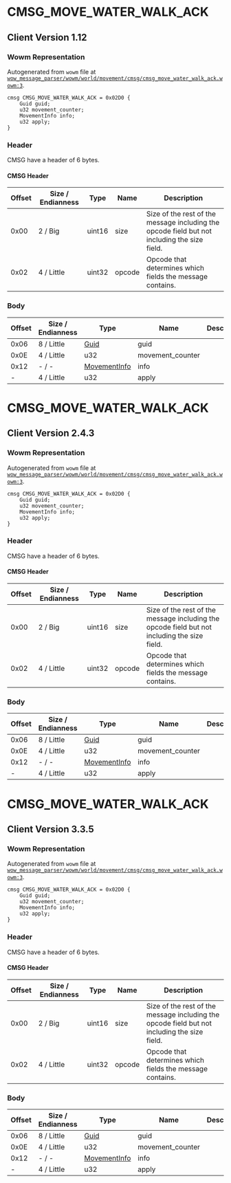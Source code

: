 # CMSG_MOVE_WATER_WALK_ACK

## Client Version 1.12

### Wowm Representation

Autogenerated from `wowm` file at [`wow_message_parser/wowm/world/movement/cmsg/cmsg_move_water_walk_ack.wowm:3`](https://github.com/gtker/wow_messages/tree/main/wow_message_parser/wowm/world/movement/cmsg/cmsg_move_water_walk_ack.wowm#L3).
```rust,ignore
cmsg CMSG_MOVE_WATER_WALK_ACK = 0x02D0 {
    Guid guid;
    u32 movement_counter;
    MovementInfo info;
    u32 apply;
}
```
### Header

CMSG have a header of 6 bytes.

#### CMSG Header

| Offset | Size / Endianness | Type   | Name   | Description |
| ------ | ----------------- | ------ | ------ | ----------- |
| 0x00   | 2 / Big           | uint16 | size   | Size of the rest of the message including the opcode field but not including the size field.|
| 0x02   | 4 / Little        | uint32 | opcode | Opcode that determines which fields the message contains.|

### Body

| Offset | Size / Endianness | Type | Name | Description | Comment |
| ------ | ----------------- | ---- | ---- | ----------- | ------- |
| 0x06 | 8 / Little | [Guid](../spec/packed-guid.md) | guid |  |  |
| 0x0E | 4 / Little | u32 | movement_counter |  |  |
| 0x12 | - / - | [MovementInfo](movementinfo.md) | info |  |  |
| - | 4 / Little | u32 | apply |  |  |

# CMSG_MOVE_WATER_WALK_ACK

## Client Version 2.4.3

### Wowm Representation

Autogenerated from `wowm` file at [`wow_message_parser/wowm/world/movement/cmsg/cmsg_move_water_walk_ack.wowm:3`](https://github.com/gtker/wow_messages/tree/main/wow_message_parser/wowm/world/movement/cmsg/cmsg_move_water_walk_ack.wowm#L3).
```rust,ignore
cmsg CMSG_MOVE_WATER_WALK_ACK = 0x02D0 {
    Guid guid;
    u32 movement_counter;
    MovementInfo info;
    u32 apply;
}
```
### Header

CMSG have a header of 6 bytes.

#### CMSG Header

| Offset | Size / Endianness | Type   | Name   | Description |
| ------ | ----------------- | ------ | ------ | ----------- |
| 0x00   | 2 / Big           | uint16 | size   | Size of the rest of the message including the opcode field but not including the size field.|
| 0x02   | 4 / Little        | uint32 | opcode | Opcode that determines which fields the message contains.|

### Body

| Offset | Size / Endianness | Type | Name | Description | Comment |
| ------ | ----------------- | ---- | ---- | ----------- | ------- |
| 0x06 | 8 / Little | [Guid](../spec/packed-guid.md) | guid |  |  |
| 0x0E | 4 / Little | u32 | movement_counter |  |  |
| 0x12 | - / - | [MovementInfo](movementinfo.md) | info |  |  |
| - | 4 / Little | u32 | apply |  |  |

# CMSG_MOVE_WATER_WALK_ACK

## Client Version 3.3.5

### Wowm Representation

Autogenerated from `wowm` file at [`wow_message_parser/wowm/world/movement/cmsg/cmsg_move_water_walk_ack.wowm:3`](https://github.com/gtker/wow_messages/tree/main/wow_message_parser/wowm/world/movement/cmsg/cmsg_move_water_walk_ack.wowm#L3).
```rust,ignore
cmsg CMSG_MOVE_WATER_WALK_ACK = 0x02D0 {
    Guid guid;
    u32 movement_counter;
    MovementInfo info;
    u32 apply;
}
```
### Header

CMSG have a header of 6 bytes.

#### CMSG Header

| Offset | Size / Endianness | Type   | Name   | Description |
| ------ | ----------------- | ------ | ------ | ----------- |
| 0x00   | 2 / Big           | uint16 | size   | Size of the rest of the message including the opcode field but not including the size field.|
| 0x02   | 4 / Little        | uint32 | opcode | Opcode that determines which fields the message contains.|

### Body

| Offset | Size / Endianness | Type | Name | Description | Comment |
| ------ | ----------------- | ---- | ---- | ----------- | ------- |
| 0x06 | 8 / Little | [Guid](../spec/packed-guid.md) | guid |  |  |
| 0x0E | 4 / Little | u32 | movement_counter |  |  |
| 0x12 | - / - | [MovementInfo](movementinfo.md) | info |  |  |
| - | 4 / Little | u32 | apply |  |  |

